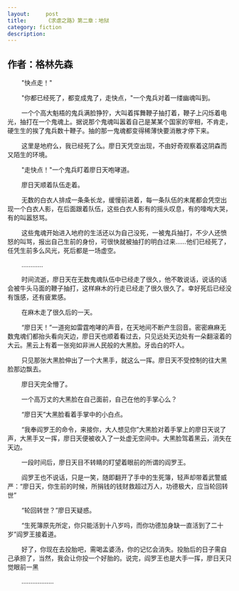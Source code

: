 ```yaml
---
layout:     post
title:      《求虐之路》第二章：地狱
category: fiction
description:
---
```


## 作者：格林先森

&nbsp;&nbsp;&nbsp;&nbsp;&nbsp;&nbsp;&nbsp;&nbsp;"快点走！"

&nbsp;&nbsp;&nbsp;&nbsp;&nbsp;&nbsp;&nbsp;&nbsp;"你都已经死了，都变成鬼了，走快点，"一个鬼兵对着一缕幽魂叫到。

&nbsp;&nbsp;&nbsp;&nbsp;&nbsp;&nbsp;&nbsp;&nbsp;一个个高大魁梧的鬼兵满脸狰狞，大叫着挥舞鞭子抽打着，鞭子上闪烁着电光，抽打在一个鬼魂上。据说那个鬼魂叫嚣着自己是某某个国家的宰相，不肯走，硬生生的挨了鬼兵数十鞭子。抽的那一鬼魂都变得稀薄快要消散才停下来。

&nbsp;&nbsp;&nbsp;&nbsp;&nbsp;&nbsp;&nbsp;&nbsp;这里是地府么，我已经死了么。廖日天凭空出现，不由好奇观察着这阴森而又陌生的环境。

&nbsp;&nbsp;&nbsp;&nbsp;&nbsp;&nbsp;&nbsp;&nbsp;"走快点！"一个鬼兵盯着廖日天咆哮道。

&nbsp;&nbsp;&nbsp;&nbsp;&nbsp;&nbsp;&nbsp;&nbsp;廖日天顺着队伍走着。

&nbsp;&nbsp;&nbsp;&nbsp;&nbsp;&nbsp;&nbsp;&nbsp;无数的白衣人排成一条条长龙，缓慢前进着，每一条队伍的末尾都会凭空出现一个白衣人影，在后面跟着队伍，这些白衣人影有的摇头叹息，有的嚎啕大哭，有的叫嚣怒骂。

&nbsp;&nbsp;&nbsp;&nbsp;&nbsp;&nbsp;&nbsp;&nbsp;这些鬼魂开始进入地府的生活还以为自己没死，一被鬼兵抽打，不少人还愤怒的叫骂，报出自己生前的身份，可很快就被抽打的明白过来……他们已经死了，任凭生前多么风光，死后都是一场虚空。

&nbsp;&nbsp;&nbsp;&nbsp;&nbsp;&nbsp;&nbsp;&nbsp;…………

&nbsp;&nbsp;&nbsp;&nbsp;&nbsp;&nbsp;&nbsp;&nbsp;时间流逝，廖日天在无数鬼魂队伍中已经走了很久，他不敢说话，说话的话会被牛头马面的鞭子抽打，这样麻木的行走已经走了很久很久了。幸好死后已经没有饿感，还有疲累感。

&nbsp;&nbsp;&nbsp;&nbsp;&nbsp;&nbsp;&nbsp;&nbsp;在麻木走了很久后的一天。

&nbsp;&nbsp;&nbsp;&nbsp;&nbsp;&nbsp;&nbsp;&nbsp;“廖日天！”一道宛如雷霆咆哮的声音，在天地间不断产生回音。密密麻麻无数鬼魂们都抬头看向天边，廖日天也顺着看过去，只见远处天边处有一朵翻滚着的大云。黑云上有着一张宛如非洲人民般的大黑脸。牙齿白的吓人。

&nbsp;&nbsp;&nbsp;&nbsp;&nbsp;&nbsp;&nbsp;&nbsp;只见那张大黑脸伸出了一个大黑手，就这么一挥。廖日天不受控制的往大黑脸那边飘去。

&nbsp;&nbsp;&nbsp;&nbsp;&nbsp;&nbsp;&nbsp;&nbsp;廖日天完全懵了。

&nbsp;&nbsp;&nbsp;&nbsp;&nbsp;&nbsp;&nbsp;&nbsp;一个高万丈的大黑脸在自己面前，自己在他的手掌心么？

&nbsp;&nbsp;&nbsp;&nbsp;&nbsp;&nbsp;&nbsp;&nbsp;“廖日天”大黑脸看着手掌中的小白点。

&nbsp;&nbsp;&nbsp;&nbsp;&nbsp;&nbsp;&nbsp;&nbsp;“我奉阎罗王的命令，来接你，大人想见你”大黑脸对着手掌上的廖日天说了声，大黑手又一挥，廖日天便被收入了一处虚无空间中。大黑脸驾着黑云，消失在天边。

&nbsp;&nbsp;&nbsp;&nbsp;&nbsp;&nbsp;&nbsp;&nbsp;一段时间后，廖日天目不转睛的盯望着眼前的所谓的阎罗王。

&nbsp;&nbsp;&nbsp;&nbsp;&nbsp;&nbsp;&nbsp;&nbsp;阎罗王也不说话，只是一笑，随即翻开了手中的生死簿，轻声却带着武警威严：“廖日天，你生前的时候，所捐钱的钱财救超过万人，功德极大，应当轮回转世”

&nbsp;&nbsp;&nbsp;&nbsp;&nbsp;&nbsp;&nbsp;&nbsp;“轮回转世？”廖日天疑惑。

&nbsp;&nbsp;&nbsp;&nbsp;&nbsp;&nbsp;&nbsp;&nbsp;“生死簿原先所定，你只能活到十八岁吗，而你功德加身缺一直活到了二十岁”阎罗王接着道。

&nbsp;&nbsp;&nbsp;&nbsp;&nbsp;&nbsp;&nbsp;&nbsp;好了，你现在去投胎吧，需喝孟婆汤，你的记忆会消失。投胎后的日子需自己承担了，当然，我会让你投一个好胎的。说完，阎罗王也是大手一挥，廖日天只觉眼前一黑

&nbsp;&nbsp;&nbsp;&nbsp;&nbsp;&nbsp;&nbsp;&nbsp;………………